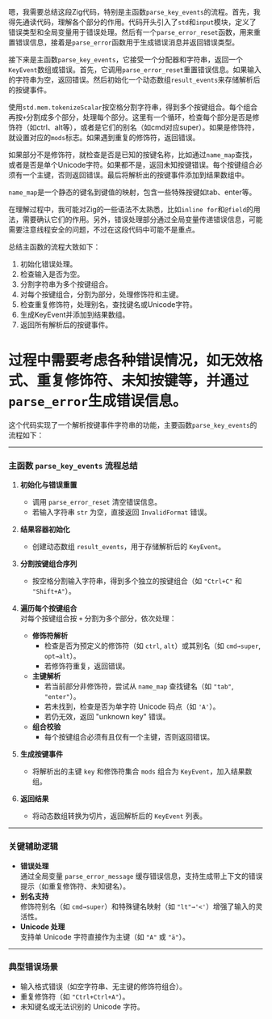 嗯，我需要总结这段Zig代码，特别是主函数`parse_key_events`的流程。首先，我得先通读代码，理解各个部分的作用。代码开头引入了`std`和`input`模块，定义了错误类型和全局变量用于错误处理。然后有一个`parse_error_reset`函数，用来重置错误信息，接着是`parse_error`函数用于生成错误消息并返回错误类型。

接下来是主函数`parse_key_events`，它接受一个分配器和字符串，返回一个`KeyEvent`数组或错误。首先，它调用`parse_error_reset`重置错误信息。如果输入的字符串为空，返回错误。然后初始化一个动态数组`result_events`来存储解析后的按键事件。

使用`std.mem.tokenizeScalar`按空格分割字符串，得到多个按键组合。每个组合再按`+`分割成多个部分，处理每个部分。这里有一个循环，检查每个部分是否是修饰符（如ctrl、alt等），或者是它们的别名（如cmd对应super）。如果是修饰符，就设置对应的`mods`标志。如果遇到重复的修饰符，返回错误。

如果部分不是修饰符，就检查是否是已知的按键名称，比如通过`name_map`查找，或者是否是单个Unicode字符。如果都不是，返回未知按键错误。每个按键组合必须有一个主键，否则返回错误。最后将解析出的按键事件添加到结果数组中。

`name_map`是一个静态的键名到键值的映射，包含一些特殊按键如tab、enter等。

在理解过程中，我可能对Zig的一些语法不太熟悉，比如`inline for`和`@field`的用法，需要确认它们的作用。另外，错误处理部分通过全局变量传递错误信息，可能需要注意线程安全的问题，不过在这段代码中可能不是重点。

总结主函数的流程大致如下：
1. 初始化错误处理。
2. 检查输入是否为空。
3. 分割字符串为多个按键组合。
4. 对每个按键组合，分割为部分，处理修饰符和主键。
5. 检查重复修饰符，处理别名，查找键名或Unicode字符。
6. 生成KeyEvent并添加到结果数组。
7. 返回所有解析后的按键事件。

过程中需要考虑各种错误情况，如无效格式、重复修饰符、未知按键等，并通过`parse_error`生成错误信息。
================================================
这个代码实现了一个解析按键事件字符串的功能，主要函数`parse_key_events`的流程如下：

---

### **主函数 `parse_key_events` 流程总结**
1. **初始化与错误重置**  
   - 调用 `parse_error_reset` 清空错误信息。  
   - 若输入字符串 `str` 为空，直接返回 `InvalidFormat` 错误。

2. **结果容器初始化**  
   - 创建动态数组 `result_events`，用于存储解析后的 `KeyEvent`。

3. **分割按键组合序列**  
   - 按空格分割输入字符串，得到多个独立的按键组合（如 `"Ctrl+C"` 和 `"Shift+A"`）。

4. **遍历每个按键组合**  
   对每个按键组合按 `+` 分割为多个部分，依次处理：  
   - **修饰符解析**  
     - 检查是否为预定义的修饰符（如 `ctrl`, `alt`）或其别名（如 `cmd→super`, `opt→alt`）。  
     - 若修饰符重复，返回错误。  
   - **主键解析**  
     - 若当前部分非修饰符，尝试从 `name_map` 查找键名（如 `"tab"`, `"enter"`）。  
     - 若未找到，检查是否为单字符 Unicode 码点（如 `'A'`）。  
     - 若仍无效，返回 "unknown key" 错误。  
   - **组合校验**  
     - 每个按键组合必须有且仅有一个主键，否则返回错误。

5. **生成按键事件**  
   - 将解析出的主键 `key` 和修饰符集合 `mods` 组合为 `KeyEvent`，加入结果数组。

6. **返回结果**  
   - 将动态数组转换为切片，返回解析后的 `KeyEvent` 列表。

---

### **关键辅助逻辑**
- **错误处理**  
  通过全局变量 `parse_error_message` 缓存错误信息，支持生成带上下文的错误提示（如重复修饰符、未知键名）。  
- **别名支持**  
  修饰符别名（如 `cmd→super`）和特殊键名映射（如 `"lt"→'<'`）增强了输入的灵活性。  
- **Unicode 处理**  
  支持单 Unicode 字符直接作为主键（如 `"A"` 或 `"ä"`）。

---

### **典型错误场景**
- 输入格式错误（如空字符串、无主键的修饰符组合）。  
- 重复修饰符（如 `"Ctrl+Ctrl+A"`）。  
- 未知键名或无法识别的 Unicode 字符。